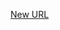 



[New URL](../file-___home_harshil_Desktop_open-source_palisadoes_talawa_lib_generated_plugin_registrant/)


